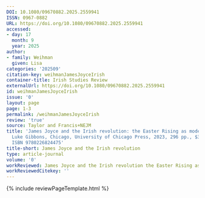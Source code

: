 ```yaml
---
DOI: 10.1080/09670882.2025.2559941
ISSN: 0967-0882
URL: https://doi.org/10.1080/09670882.2025.2559941
accessed:
- day: 17
  month: 9
  year: 2025
author:
- family: Weihman
  given: Lisa
categories: '202509'
citation-key: weihmanJamesJoyceIrish
container-title: Irish Studies Review
externalUrl: https://doi.org/10.1080/09670882.2025.2559941
id: weihmanJamesJoyceIrish
issue: '0'
layout: page
page: 1-3
permalink: /weihmanJamesJoyceIrish
review: 'true'
source: Taylor and Francis+NEJM
title: 'James Joyce and the Irish revolution: the Easter Rising as modern event: by
  Luke Gibbons, Chicago, University of Chicago Press, 2023, 296 pp., $35.00 (paperback),
  ISBN 9780226824475'
title-short: James Joyce and the Irish revolution
type: article-journal
volume: '0'
workReviewed: James Joyce and the Irish revolution the Easter Rising as modern event
workReviewedCitekey: ''
---
```

{% include reviewPageTemplate.html %}